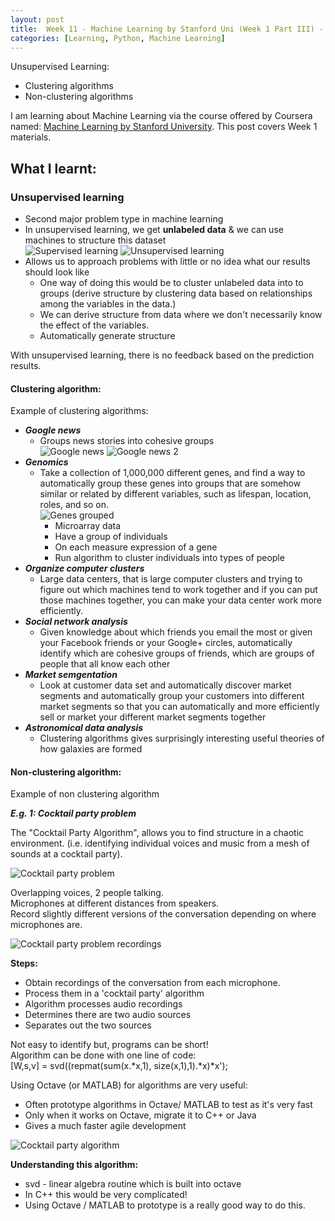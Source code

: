 ```yaml
---
layout: post
title:  Week 11 - Machine Learning by Stanford Uni (Week 1 Part III) - Unsupervised Learning
categories: [Learning, Python, Machine Learning]
---
```


Unsupervised Learning:
- Clustering algorithms
- Non-clustering algorithms

I am learning about Machine Learning via the course offered by Coursera named: [Machine Learning by Stanford University](https://www.coursera.org/learn/machine-learning). This post covers Week 1 materials.  

## What I learnt:  

### Unsupervised learning  

- Second major problem type in machine learning
- In unsupervised learning, we get **unlabeled data** & we can use machines to structure this dataset  
![Supervised learning](https://github.com/liawbeile/liawbeile.github.io/blob/master/images/ML-coursera-6.jpg?raw=true "Supervised learning") ![Unsupervised learning](https://github.com/liawbeile/liawbeile.github.io/blob/master/images/ML-coursera-7.jpg?raw=true "Unsupervised learning") 
- Allows us to approach problems with little or no idea what our results should look like  
    - One way of doing this would be to cluster unlabeled data into to groups (derive structure by clustering data based on relationships among the variables in the data.)
    - We can derive structure from data where we don't necessarily know the effect of the variables.
    - Automatically generate structure
    

With unsupervised learning, there is no feedback based on the prediction results.

#### Clustering algorithm:  
Example of clustering algorithms:  
- ***Google news***
    - Groups news stories into cohesive groups  
    ![Google news](https://github.com/liawbeile/liawbeile.github.io/blob/master/images/ML-coursera-8.jpg?raw=true "Google news") ![Google news 2](https://github.com/liawbeile/liawbeile.github.io/blob/master/images/ML-coursera-9.jpg?raw=true "Google news 2") 
- ***Genomics***
    - Take a collection of 1,000,000 different genes, and find a way to automatically group these genes into groups that are somehow similar or related by different variables, such as lifespan, location, roles, and so on.  
    ![Genes grouped](https://github.com/liawbeile/liawbeile.github.io/blob/master/images/ML-coursera-10.jpg?raw=true "Genes grouped") 
        - Microarray data
        - Have a group of individuals
        - On each measure expression of a gene 
        - Run algorithm to cluster individuals into types of people
- ***Organize computer clusters***
    - Large data centers, that is large computer clusters and trying to figure out which machines tend to work together and if you can put those machines together, you can make your data center work more efficiently.
- ***Social network analysis***
    - Given knowledge about which friends you email the most or given your Facebook friends or your Google+ circles, automatically identify which are cohesive groups of friends, which are groups of people that all know each other  
- ***Market semgentation***
    - Look at customer data set and automatically discover market segments and automatically group your customers into different market segments so that you can automatically and more efficiently sell or market your different market segments together
- ***Astronomical data analysis***
    - Clustering algorithms gives surprisingly interesting useful theories of how galaxies are formed 


#### Non-clustering algorithm:  
Example of non clustering algorithm  

***E.g. 1: Cocktail party problem***  

The "Cocktail Party Algorithm", allows you to find structure in a chaotic environment. (i.e. identifying individual voices and music from a mesh of sounds at a cocktail party).  

![Cocktail party problem](https://github.com/liawbeile/liawbeile.github.io/blob/master/images/ML-coursera-11.jpg?raw=true "Cocktail party problem") 

Overlapping voices, 2 people talking.  
Microphones at different distances from speakers.  
Record slightly different versions of the conversation depending on where microphones are.  

![Cocktail party problem recordings](https://github.com/liawbeile/liawbeile.github.io/blob/master/images/ML-coursera-12.jpg?raw=true "Cocktail party problem recordings") 

**Steps:**  
- Obtain recordings of the conversation from each microphone.  
- Process them in a 'cocktail party' algorithm
- Algorithm processes audio recordings
- Determines there are two audio sources
- Separates out the two sources  

Not easy to identify but, programs can be short!  
Algorithm can be done with one line of code:  
[W,s,v] = svd((repmat(sum(x.*x,1), size(x,1),1).*x)*x');  

Using Octave (or MATLAB) for algorithms are very useful:  
- Often prototype algorithms in Octave/ MATLAB to test as it's very fast
- Only when it works on Octave, migrate it to C++ or Java
- Gives a much faster agile development  

![Cocktail party algorithm](https://github.com/liawbeile/liawbeile.github.io/blob/master/images/ML-coursera-13.jpg?raw=true "Cocktail party algorithm") 

**Understanding this algorithm:**  
- svd - linear algebra routine which is built into octave  
- In C++ this would be very complicated!  
- Using Octave / MATLAB to prototype is a really good way to do this.  